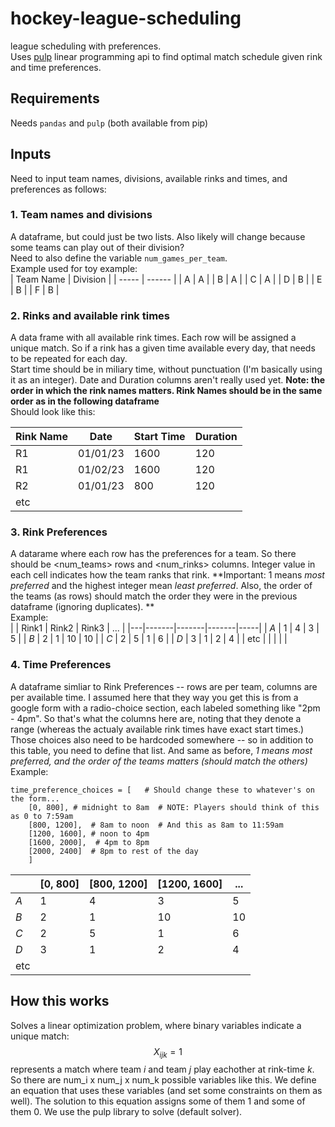 # hockey-league-scheduling
league scheduling with preferences.  
Uses [pulp](https://github.com/coin-or/pulp) linear programming api to find optimal match schedule given rink and time preferences.  

## Requirements
Needs `pandas` and `pulp` (both available from pip)  

## Inputs
Need to input team names, divisions, available rinks and times, and preferences as follows:  

### 1. Team names and divisions
A dataframe, but could just be two lists. Also likely will change because some teams can play out of their division?  
Need to also define the variable `num_games_per_team`.  
Example used for toy example:  
| Team Name | Division | 
|   -----   | ------   |
|     A     |    A     |
|     B     |    A     |
|     C     |    A     |
|     D     |    B     |
|     E     |    B     |
|     F     |    B     |

### 2. Rinks and available rink times 
A data frame with all available rink times. Each row will be assigned a unique match. So if a rink has a given time available every day, that needs to be repeated for each day.   
Start time should be in miliary time, without punctuation (I'm basically using it as an integer). Date and Duration columns aren't really used yet. **Note: the order in which the rink names matters. Rink Names should be in the same order as in the following dataframe**  
Should look like this:  
  
| Rink Name | Date | Start Time | Duration | 
| --------- | ---- | ---------- | -------- |
| R1 | 01/01/23 | 1600 | 120 |
| R1 | 01/02/23 | 1600 | 120 |
| R2 | 01/01/23 | 800 | 120 |
| etc | | | |

### 3. Rink Preferences
A datarame where each row has the preferences for a team. So there should be <num\_teams> rows and <num\_rinks> columns. Integer value in each cell indicates how the team ranks that rink. **Important: 1 means _most preferred_ and the highest integer mean _least preferred_. Also, the order of the teams (as rows) should match the order they were in the previous dataframe (ignoring duplicates). **  
Example:  
|   | Rink1 | Rink2 | Rink3 | ... |
|---|-------|-------|-------|-----|
| *A* |   1   |   4   |  3    |  5  | 
| *B* |   2   |   1   |  10   |  10 |
| *C* |   2   |   5   |   1   |  6  |
| *D* |   3   |   1   |   2   | 4   |
| etc | | | | |

### 4. Time Preferences
A dataframe simliar to Rink Preferences -- rows are per team, columns are per available time. I assumed here that they way you get this is from a google form with a radio-choice section, each labeled something like "2pm - 4pm".  So that's what the columns here are, noting that they denote a range (whereas the actualy available rink times have exact start times.) Those choices also need to be hardcoded somewhere -- so in addition to this table, you need to define that list. And same as before, *1 means _most preferred_, and the order of the teams matters (should match the others)*
Example:  
```
time_preference_choices = [   # Should change these to whatever's on the form...
    [0, 800], # midnight to 8am  # NOTE: Players should think of this as 0 to 7:59am
    [800, 1200],  # 8am to noon  # And this as 8am to 11:59am 
    [1200, 1600], # noon to 4pm 
    [1600, 2000],  # 4pm to 8pm
    [2000, 2400]  # 8pm to rest of the day
    ]
```

|   | [0, 800] | [800, 1200] | [1200, 1600] | ... |
|---|-------|-------|-------|-----|
| *A* |   1   |   4   |  3    |  5  | 
| *B* |   2   |   1   |  10   |  10 |
| *C* |   2   |   5   |   1   |  6  |
| *D* |   3   |   1   |   2   | 4   |
| etc | | | | |


## How this works
Solves a linear optimization problem, where binary variables indicate a unique match: 
$$ X_{ijk} = 1 $$ represents a match where team _i_ and team _j_ play eachother at rink-time _k_. 
So there are num\_i x num\_j x num\_k possible variables like this. We define an equation that uses these variables (and set some constraints on them as well). The solution to this equation assigns some of them 1 and some of them 0. We use the pulp library to solve (default solver). 

